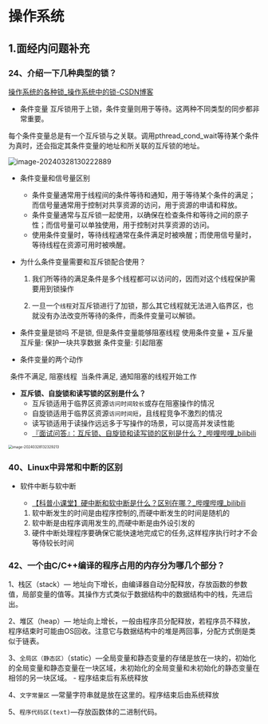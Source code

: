 # 操作系统 

## 1.面经内问题补充 

### 24、介绍一下几种典型的锁？

[操作系统的各种锁_操作系统中的锁-CSDN博客](https://blog.csdn.net/ZIMAJIM/article/details/108485331)

- 条件变量
  互斥锁用于上锁，条件变量则用于等待。这两种不同类型的同步都非常重要。

​	每个条件变量总是有一个互斥锁与之关联。调用pthread_cond_wait等待某个条件为真时，还会指定其条件变量的地址和所关联的互斥锁的地址。

![image-20240328130222889](C:\Users\Binary\AppData\Roaming\Typora\typora-user-images\image-20240328130222889.png)

- 条件变量和信号量区别
  - 条件变量通常用于线程间的条件等待和通知，用于等待某个条件的满足；而信号量通常用于控制对共享资源的访问，用于资源的申请和释放。
  - 条件变量通常与互斥锁一起使用，以确保在检查条件和等待之间的原子性；而信号量可以单独使用，用于控制对共享资源的访问。
  - 使用条件变量时，等待线程通常在条件满足时被唤醒；而使用信号量时，等待线程在资源可用时被唤醒。

- 为什么条件变量需要和互斥锁配合使用？

  1. 我们所等待的满足条件是多个线程都可以访问的，因而对这个线程保护需要用到锁操作

  2. 一旦一个`线程`对互斥锁进行了加锁，那么其它线程就无法进入临界区，也就没有办法改变所等待的条件，而条件变量可以解锁。

- 条件变量是锁吗
  不是锁, 但是条件变量能够阻塞线程
  使用条件变量 + 互斥量
  互斥量: 保护一块共享数据
  条件变量: 引起阻塞

- 条件变量的两个动作

​	条件不满足, 阻塞线程
​	当条件满足, 通知阻塞的线程开始工作

- **互斥锁、自旋锁和读写锁的区别是什么？**
  - 互斥锁适用于临界区资源`访问时间较长`或存在阻塞操作的情况
  - 自旋锁适用于临界区资源`访问时间短`，且线程竞争不激烈的情况
  - 读写锁适用于读操作远远多于写操作的场景，可以提高并发读性能
  - [『面试问答』：互斥锁、自旋锁和读写锁的区别是什么？_哔哩哔哩_bilibili](https://www.bilibili.com/video/BV1Rp4y137fs/?spm_id_from=333.337.search-card.all.click&vd_source=c4b26319211bc9ccc5ba3a0a22916e39)

<img src="D:\A_Document\Routine_Document\实习\学习\image-20240328132329213.png" alt="image-20240328132329213" style="zoom:50%;" />

### 40、Linux中异常和中断的区别

- 软件中断与软中断

  - [【科普小课堂】硬中断和软中断是什么？区别在哪？_哔哩哔哩_bilibili](https://www.bilibili.com/video/BV1EB4y1Z71N/?spm_id_from=333.337.search-card.all.click&vd_source=c4b26319211bc9ccc5ba3a0a22916e39)

  1. 软中断发生的时间是由程序控制的,而硬中断发生的时间是随机的 
  2. 软中断是由程序调用发生的,而硬中断是由外设引发的 
  3. 硬件中断处理程序要确保它能快速地完成它的任务,这样程序执行时才不会等侍较长时间



### 42、一个由C/C++编译的程序占用的内存分为哪几个部分？

1、栈区（stack）— 地址向下增长，由编译器自动分配释放，存放函数的参数值，局部变量的值等。其操作方式类似于数据结构中的数据结构中的栈，先进后出。

2、堆区（heap）— 地址向上增长，一般由程序员分配释放，若程序员不释放，程序结束时可能由OS回收。注意它与数据结构中的堆是两回事，分配方式倒是类似于链表。

3、`全局区（静态区）`（static）—全局变量和静态变量的存储是放在一块的，初始化的全局变量和静态变量在一块区域，未初始化的全局变量和未初始化的静态变量在相邻的另一块区域。 - 程序结束后有系统释放

4、`文字常量区` —常量字符串就是放在这里的。程序结束后由系统释放

5、`程序代码区(text)`—存放函数体的二进制代码。







